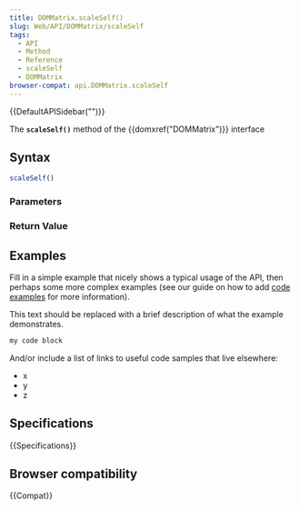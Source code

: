 ```yaml
---
title: DOMMatrix.scaleSelf()
slug: Web/API/DOMMatrix/scaleSelf
tags:
  - API
  - Method
  - Reference
  - scaleSelf
  - DOMMatrix
browser-compat: api.DOMMatrix.scaleSelf
---
```

{{DefaultAPISidebar("")}}

The **`scaleSelf()`** method of the {{domxref("DOMMatrix")}} interface 

## Syntax

```js
scaleSelf()
```

### Parameters



### Return Value



## Examples

Fill in a simple example that nicely shows a typical usage of the API, then perhaps some more complex examples (see our guide on how to add [code examples](/en-US/docs/MDN/Contribute/Structures/Code_examples) for more information).

This text should be replaced with a brief description of what the example demonstrates.

```js
my code block
```

And/or include a list of links to useful code samples that live elsewhere:

*   x
*   y
*   z

## Specifications

{{Specifications}}

## Browser compatibility

{{Compat}}

